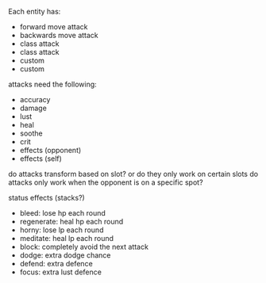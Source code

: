 Each entity has:

- forward move attack
- backwards move attack
- class attack
- class attack
- custom
- custom

attacks need the following:

- accuracy
- damage
- lust
- heal
- soothe
- crit
- effects (opponent)
- effects (self)

do attacks transform based on slot? or do they only work on certain slots
do attacks only work when the opponent is on a specific spot?

status effects (stacks?)

- bleed: lose hp each round
- regenerate: heal hp each round
- horny: lose lp each round
- meditate: heal lp each round
- block: completely avoid the next attack
- dodge: extra dodge chance
- defend: extra defence
- focus: extra lust defence
